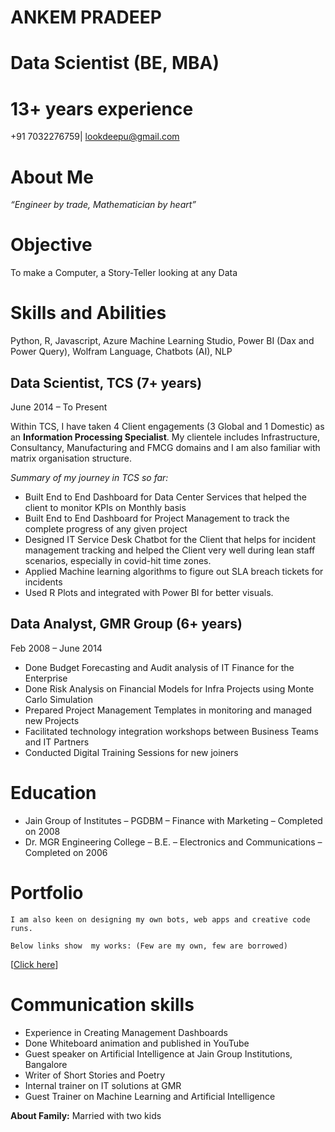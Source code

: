 # ANKEM PRADEEP


# Data Scientist (BE, MBA)    


# 13+ years experience

+91 7032276759| lookdeepu@gmail.com


# About Me

_“Engineer by trade, Mathematician by heart”_

# Objective

To make a Computer, a Story-Teller looking at any Data


# Skills and Abilities

Python, R, Javascript, Azure Machine Learning Studio, Power BI (Dax and Power Query), Wolfram Language, Chatbots (AI), NLP


## Data Scientist, TCS (7+ years)	

June 2014 – To Present

Within TCS, I have taken 4 Client engagements (3 Global and 1 Domestic) as an **Information Processing Specialist**. My clientele includes Infrastructure, Consultancy, Manufacturing and FMCG domains and I am also familiar with matrix organisation structure. 

_Summary of my journey in TCS so far:_

* Built End to End Dashboard for Data Center Services that helped the client to monitor KPIs on Monthly basis 
* Built End to End Dashboard for Project Management to track the complete progress of any given project
* Designed IT Service Desk Chatbot for the Client that helps for incident management tracking and helped the Client very well during lean staff scenarios, especially in covid-hit time zones.  
* Applied Machine learning algorithms to figure out SLA breach tickets for incidents
* Used R Plots and integrated with Power BI for better visuals. 


## Data Analyst, GMR Group (6+ years)
Feb 2008 – June 2014

* Done Budget Forecasting and Audit analysis of IT Finance for the Enterprise
* Done Risk Analysis on Financial Models for Infra Projects using Monte Carlo Simulation
* Prepared Project Management Templates in monitoring and managed new Projects 
* Facilitated technology integration workshops between Business Teams and IT Partners 
* Conducted Digital Training Sessions for new joiners


# Education

* Jain Group of Institutes – PGDBM – Finance with Marketing – Completed on 2008 
* Dr. MGR Engineering College – B.E. – Electronics and Communications – Completed on 2006


# Portfolio


```
I am also keen on designing my own bots, web apps and creative code runs.

Below links show  my works: (Few are my own, few are borrowed)
```


[[Click here](https://sites.google.com/view/robotic-future/portfolio)]


# Communication skills


* Experience in Creating Management Dashboards
* Done Whiteboard animation and published in YouTube
* Guest speaker on Artificial Intelligence at Jain Group Institutions, Bangalore
* Writer of Short Stories and Poetry
* Internal trainer on IT solutions at GMR
* Guest Trainer on Machine Learning and Artificial Intelligence


**About Family:** Married with two kids

